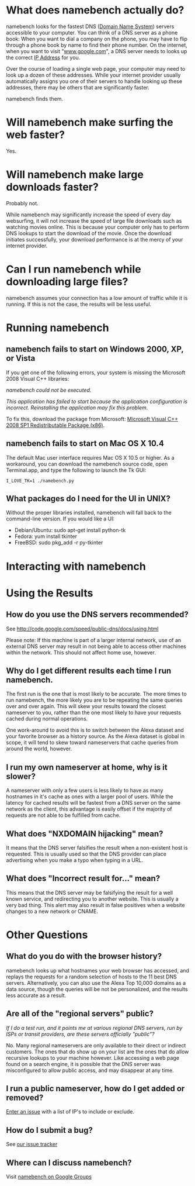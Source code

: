 

# What does namebench actually do? #

namebench looks for the fastest DNS (<a href='http://en.wikipedia.org/wiki/Domain_Name_System'>Domain Name System</a>) servers accessible to your computer. You can think of a DNS server as a phone book: When you want to dial a company on the phone, you may have to flip through a phone book by name to find their phone number. On the internet, when you want to visit "www.google.com", a DNS server needs to looks up the correct <a href='http://en.wikipedia.org/wiki/IP_address'>IP Address</a> for you.

Over the course of loading a single web page, your computer may need to look up a dozen of these addresses. While your internet provider usually automatically assigns you one of their servers to handle looking up these addresses, there may be others that are significantly faster.

namebench finds them.

# Will namebench make surfing the web faster? #

Yes.

# Will namebench make large downloads faster? #

Probably not.

While namebench may significantly increase the speed of every day websurfing, it will not increase the speed of large file downloads such as watching movies online. This is because your computer only has to perform DNS lookups to start the download of the movie. Once the download initiates successfully, your download performance is at the mercy of your internet provider.

# Can I run namebench while downloading large files? #

namebench assumes your connection has a low amount of traffic while it is running. If this is not the case, the results will be less useful.



# Running namebench #

## namebench fails to start on Windows 2000, XP, or Vista ##

If you get one of the following errors, your system is missing the Microsoft 2008 Visual C++ libraries:

_namebench could not  be executed._

_This application has failed to start because the application configuration
is incorrect. Reinstalling the application may fix this problem._

To fix this, download the package from Microsoft: <a href='http://www.microsoft.com/downloads/details.aspx?familyid=A5C84275-3B97-4AB7-A40D-3802B2AF5FC2&displaylang=en'>Microsoft Visual C++ 2008 SP1 Redistributable Package (x86)</a>.

## namebench fails to start on Mac OS X 10.4 ##

The default Mac user interface requires Mac OS X 10.5 or higher. As a workaround, you can download the namebench source code, open Terminal.app, and type the following to launch the Tk GUI:

```
I_LOVE_TK=1 ./namebench.py
```

## What packages do I need for the UI in UNIX? ##

Without the proper libraries installed, namebench will fall back to the command-line version. If you would like a UI:

  * Debian/Ubuntu: sudo apt-get install python-tk
  * Fedora: yum install tkinter
  * FreeBSD: sudo pkg\_add -r py-tkinter

# Interacting with namebench #

# Using the Results #

## How do you use the DNS servers recommended? ##

See http://code.google.com/speed/public-dns/docs/using.html

Please note: If this machine is part of a larger internal network, use of an external DNS server may result in not being able to access other machines within the network. This should not affect home use, however.

## Why do I get different results each time I run namebench. ##

The first run is the one that is most likely to be accurate. The more times to run namebench, the more likely you are to be repeating the same queries over and over again. This will skew your results toward the closest nameserver to you, rather than the one most likely to have your requests cached during normal operations.

One work-around to avoid this is to switch between the Alexa dataset and your favorite browser as a history source. As the Alexa dataset is global in scope, it will tend to skew toward nameservers that cache queries from around the world, however.

## I run my own nameserver at home, why is it slower? ##

A nameserver with only a few users is less likely to have as many hostnames in it's cache as ones with a larger pool of users. While the latency for cached results will be fastest from a DNS server on the same network as the client, this advantage is easily offset if the majority of requests are not able to be fulfilled from cache.

## What does "NXDOMAIN hijacking" mean? ##

It means that the DNS server falsifies the result when a non-existent host is requested. This is usually used so that the DNS provider can place advertising when you make a typo when typing in a URL.

## What does "Incorrect result for..." mean? ##

This means that the DNS server may be falsifying the result for a well known service, and redirecting you to another website. This is usually a very bad thing. This alert may also result in false positives when a website changes to a new network or CNAME.

# Other Questions #

## What do you do with the browser history? ##

namebench looks up what hostnames your web browser has accessed, and replays the requests for a random selection of hosts to the 11 best DNS servers. Alternatively, you can also use the Alexa Top 10,000 domains as a data source, though the queries will be not be personalized, and the results less accurate as a result.

## Are all of the "regional servers" public? ##

_If I do a test run, and it points me at various regional DNS servers, run
by ISPs or transit providers, are these servers officially "public"?_

No. Many regional nameservers are only available to their direct or indirect customers. The ones that do show up on your list are the ones that do allow recursive lookups to your machine however. Like accessing a web page found on a search engine, it is possible that the DNS server was misconfigured to allow public access, and may disappear at any time.

## I run a public nameserver, how do I get added or removed? ##

<a href='http://code.google.com/p/namebench/issues/entry'>Enter an issue</a> with a list of IP's to include or exclude.

## How do I submit a bug? ##

See <a href='http://code.google.com/p/namebench/issues/list'>our issue tracker</a>

## Where can I discuss namebench? ##

Visit <a href='https://groups.google.com/group/namebench'>namebench on Google Groups</a>